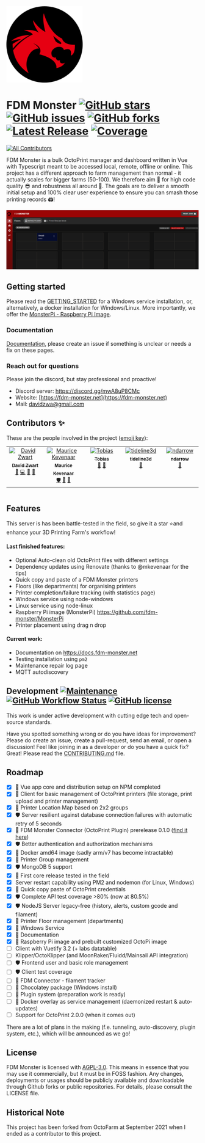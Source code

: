 <img src="docs/images/logo-copyright.png" width="200" />

# FDM Monster [![GitHub stars](https://img.shields.io/github/stars/fdm-monster/fdmonster)](https://github.com/fdm-monster/fdm-monster/stargazers) [![GitHub issues](https://img.shields.io/github/issues/fdm-monster/fdm-monster?color=green)](https://github.com/fdm-monster/fdm-monster/issues) [![GitHub forks](https://img.shields.io/github/forks/fdm-monster/fdm-monster)](https://github.com/fdm-monster/fdm-monster/network/members) [![Latest Release](https://img.shields.io/github/release/fdm-monster/fdm-monster)](https://github.com/fdm-monster/fdm-monster/releases/latest) [![Coverage](https://codecov.io/gh/fdm-monster/fdm-monster/branch/develop/graph/badge.svg?flag=server-nodejs&precision=2)](https://app.codecov.io/gh/fdm-monster/fdm-monster)

<!-- ALL-CONTRIBUTORS-BADGE:START - Do not remove or modify this section -->
[![All Contributors](https://img.shields.io/badge/all_contributors-5-orange.svg?style=flat-square)](#contributors-)
<!-- ALL-CONTRIBUTORS-BADGE:END -->

FDM Monster is a bulk OctoPrint manager and dashboard written in Vue with Typescript meant to be accessed local, remote, offline or online. This project has a different approach to farm management than normal - it actually scales for bigger farms (50-100). We therefore aim 🚀 for high code quality 😎 and robustness all around 💪. The goals are to deliver a smooth initial setup and 100% clear user experience to ensure you can smash those printing records 🖨️!

![Image](docs/images/server-running.png)

## Getting started

Please read the [GETTING_STARTED](docs/1_GETTING_STARTED.md) for a Windows service installation, or, alternatively, a docker installation for Windows/Linux.
More importantly, we offer the [MonsterPi - Raspberry Pi Image](docs/4_MONSTER_PI.md).

### Documentation 
[Documentation](https://docs.fdm-monster.net), please create an issue if something is unclear or needs a fix on these pages.

### Reach out for questions
Please join the discord, but stay professional and proactive!
- Discord server: https://discord.gg/mwA8uP8CMc
- Website: [https://fdm-monster.net](https://fdm-monster.net) 
- Mail: davidzwa@gmail.com


## Contributors ✨

These are the people involved in the project ([emoji key](https://allcontributors.org/docs/en/emoji-key)):
<!-- ALL-CONTRIBUTORS-LIST:START - Do not remove or modify this section -->
<!-- prettier-ignore-start -->
<!-- markdownlint-disable -->
<table>
  <tbody>
    <tr>
      <td align="center" valign="top" width="14.28%"><a href="https://github.com/davidzwa"><img src="https://avatars.githubusercontent.com/u/6005355?v=4?s=80" width="80px;" alt="David Zwart"/><br /><sub><b>David Zwart</b></sub></a><br /><a href="https://github.com/fdm-monster/fdm-monster/issues?q=author%3Adavidzwa" title="Bug reports">🐛</a> <a href="https://github.com/fdm-monster/fdm-monster/commits?author=davidzwa" title="Code">💻</a> <a href="#maintenance-davidzwa" title="Maintenance">🚧</a> <a href="#userTesting-davidzwa" title="User Testing">📓</a></td>
      <td align="center" valign="top" width="14.28%"><a href="https://kevenaar.name"><img src="https://avatars.githubusercontent.com/u/834643?v=4?s=80" width="80px;" alt="Maurice Kevenaar"/><br /><sub><b>Maurice Kevenaar</b></sub></a><br /><a href="#security-mkevenaar" title="Security">🛡️</a> <a href="#maintenance-mkevenaar" title="Maintenance">🚧</a> <a href="#ideas-mkevenaar" title="Ideas, Planning, & Feedback">🤔</a></td>
      <td align="center" valign="top" width="14.28%"><a href="https://github.com/Tobikisss"><img src="https://avatars.githubusercontent.com/u/45754890?v=4?s=80" width="80px;" alt="Tobias"/><br /><sub><b>Tobias</b></sub></a><br /><a href="#ideas-Tobikisss" title="Ideas, Planning, & Feedback">🤔</a> <a href="#maintenance-Tobikisss" title="Maintenance">🚧</a></td>
      <td align="center" valign="top" width="14.28%"><a href="https://tideline3d.com"><img src="https://avatars.githubusercontent.com/u/12903320?v=4?s=80" width="80px;" alt="tideline3d"/><br /><sub><b>tideline3d</b></sub></a><br /><a href="https://github.com/fdm-monster/fdm-monster/issues?q=author%3Atideline3d" title="Bug reports">🐛</a></td>
      <td align="center" valign="top" width="14.28%"><a href="https://github.com/ndarrow"><img src="https://avatars.githubusercontent.com/u/91099282?v=4?s=80" width="80px;" alt="ndarrow"/><br /><sub><b>ndarrow</b></sub></a><br /><a href="https://github.com/fdm-monster/fdm-monster/issues?q=author%3Andarrow" title="Bug reports">🐛</a></td>
    </tr>
  </tbody>
</table>

<!-- markdownlint-restore -->
<!-- prettier-ignore-end -->

<!-- ALL-CONTRIBUTORS-LIST:END -->

<!-- ALL-CONTRIBUTORS-LIST:START - Do not remove or modify this section -->
<!-- prettier-ignore-start -->
<!-- markdownlint-disable -->
<!-- markdownlint-restore -->
<!-- prettier-ignore-end -->

<table></table>

<!-- ALL-CONTRIBUTORS-LIST:END -->

## Features
This server is has been battle-tested in the field, so give it a star ⭐and enhance your 3D Printing Farm's workflow! 

#### Last finished features: 
- Optional Auto-clean old OctoPrint files with different settings
- Dependency updates using Renovate (thanks to @mkevenaar for the tips)
- Quick copy and paste of a FDM Monster printers
- Floors (like departments) for organising printers
- Printer completion/failure tracking (with statistics page)
- Windows service using node-windows
- Linux service using node-linux
- Raspberry Pi image (MonsterPi) https://github.com/fdm-monster/MonsterPi
- Printer placement using drag n drop

#### Current work:
- Documentation on  https://docs.fdm-monster.net
- Testing installation using `pm2`
- Maintenance repair log page
- MQTT autodiscovery

## Development [![Maintenance](https://img.shields.io/badge/Maintained%3F-yes-green.svg)](https://gitHub.com/fdm-monster/fdm-monster/graphs/commit-activity) [![GitHub Workflow Status](https://img.shields.io/github/workflow/status/fdm-monster/fdm-monster/Node.js%20CI?query=branch%3Adevelop)](https://github.com/fdm-monster/fdm-monster/actions/workflows/nodejs.yml?query=branch%3Adevelop) [![GitHub license](https://img.shields.io/github/license/fdm-monster/fdm-monster)](https://github.com/fdm-monster/fdm-monster/blob/master/LICENSE.txt)
This work is under active development with cutting edge tech and open-source standards. 

Have you spotted something wrong or do you have ideas for improvement? Please do create an issue, create a pull-request, send an email, or open a discussion!
Feel like joining in as a developer or do you have a quick fix? Great! Please read the [CONTRIBUTING.md](CONTRIBUTING.md) file.

## Roadmap

- [x] :rocket: Vue app core and distribution setup on NPM completed
- [x] :rocket: Client for basic management of OctoPrint printers (file storage, print upload and printer management)
- [x] 🌟 Printer Location Map based on 2x2 groups
- [x] 🛡️ Server resilient against database connection failures with automatic retry of 5 seconds
- [x] 🔌 FDM Monster Connector (OctoPrint Plugin) prerelease 0.1.0 ([find it here](https://gitHub.com/fdm-monster/fdm-connector/releases))
- [x] 🛡️ Better authentication and authorization mechanisms
- [x] :rocket: Docker amd64 image (sadly arm/v7 has become intractable)
- [x] :rocket: Printer Group management
- [x] 🛡️ MongoDB 5 support
- [x] :rocket: First core release tested in the field
- [x] Server restart capability using PM2 and nodemon (for Linux, Windows)
- [x] :rocket: Quick copy paste of OctoPrint credentials
- [x] 🛡️ Complete API test coverage >80% (now at 80.5%)
- [x] 🛡️ NodeJS Server legacy-free (history, alerts, custom gcode and filament)
- [x] :rocket: Printer Floor management (departments)
- [x] :rocket: Windows Service
- [x] :rocket: Documentation
- [x] 🔌 Raspberry Pi image and prebuilt customized OctoPi image
- [ ] Client with Vuetify 3.2 (+ labs datatable)
- [ ] Klipper/OctoKlipper (and MoonRaker/Fluidd/Mainsail API integration)
- [ ] 🛡️ Frontend user and basic role management
- [ ] 🛡️ Client test coverage
- [ ] 🔌 FDM Connector - filament tracker 
- [ ] :rocket: Chocolatey package (Windows install)
- [ ] :rocket: Plugin system (preparation work is ready)
- [ ] :rocket: Docker overlay as service management (daemonized restart & auto-updates)
- [ ] Support for OctoPrint 2.0.0 (when it comes out)

There are a lot of plans in the making (f.e. tunneling, auto-discovery, plugin system,  etc.), which will be announced as we go!

## License

FDM Monster is licensed with [AGPL-3.0](LICENSE). This means in essence that you may use it commercially, but it must be in FOSS fashion.
Any changes, deployments or usages should be publicly available and downloadable through Github forks or public repositories. For details, please consult the LICENSE file.

## Historical Note

This project has been forked from OctoFarm at September 2021 when I ended as a contributor to this project. 

